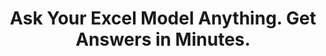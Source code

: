 ---
aliases: 
  - /solutions/share-spreadsheets-and-presentations-online/
  - /solutions/compatibility-with-excel-and-powerpoint/
  - /solutions/track-changes-from-an-excel-file/
  - /solutions/collaborative-decision-making-software/
  - /solutions/spreadsheet-collaboration-software/
  - /solutions/collaboration/
  - /solutions/multidimensional-olap-analysis-online/
  - /product-tour/
  - /solutions/
  - /features/
  - /why-visyond/
title: Ask Your Excel Model Anything. Get Answers in Minutes.
metaTags: >-
  <meta property="og:title" content="Ask Your Excel Model Anything. Share Answers in Minutes.">
  <meta property="og:type" content="website">
  <meta property="og:image" content="https://visyond.com/img/thumbnails/Thumbnail - Homepage 2022.png">
  <meta property="og:description" content="Visualize your spreadsheets as predictive dashboards, automate Financial Statements, What-if and Risk analyses.">
  <meta property="og:url" content="https://visyond.com">
  <meta name="description" content="Visualize your spreadsheets as predictive dashboards, automate Financial Statements, What-if and Risk analyses.">
topTitle: >-
  Make your spreadsheet ready for
  </br>
  <span id="js-dynamicTitle">agile decision-making</span>
topDescription: >-
  Transform Excel templates and models into productivity workspaces, empowering teams to focus on insights in a decision-support platform that delivers authentic spreadsheet experience.
useCasesHeader: >-
         Which tasks can Visyond help you with?
useCaseSection:
  - useCaseSectionContent:
      - useCaseTitle: Communicating Insights
        useCaseImage: /img/icons/use-cases/commmunicate-insights.png
        isVisible: true
        useCaseDescription: >-
          Establish a layer where teams can safelty query the model without interfering with each other...
        useCaseURL: /solutions/what-if-analysis/  
      - useCaseTitle: Interactive Calculators
        useCaseImage: /img/icons/use-cases/calculators.png
        isVisible: true
        useCaseDescription: >-
          Have a secure and interactive visualization layer that always stays up-to-date on top of your spreadsheet.
        useCaseURL: /solutions/what-if-analysis/   
      - useCaseTitle: Budget vs Actual
        useCaseImage: /img/icons/use-cases/budget-vs-actual.png
        isVisible: true
        useCaseDescription: >-
          Something-something something   
      - useCaseTitle: Interactive Calculators
        useCaseImage: /img/icons/use-cases/calculators.png
        isVisible: true
        useCaseDescription: >-
          Have a secure and interactive visualization layer that always stays up-to-date on top of your spreadsheet.
        useCaseURL: /solutions/what-if-analysis/   
      - useCaseTitle: Budget vs Actual
        useCaseImage: /img/icons/use-cases/budget-vs-actual.png
        isVisible: true
        useCaseDescription: >-
          Something-something something                                         
    useCaseSectionTitle: >-
          Transform Excel into an <span>effective communication tool</span>.
  - useCaseSectionContent:
      - useCaseTitle: Data Gathering
        useCaseImage: /img/icons/use-cases/data-gathering.png
        isVisible: true
        useCaseDescription: >-
          Securely contribute your data into the central model, track contributions and do stuff...
      - useCaseTitle: Data Tracking
        useCaseImage: /img/icons/use-cases/financial-statements.png
        isVisible: true
        useCaseDescription: >-
          Something-something something          
      - useCaseTitle: Somthing 2
        useCaseImage: /img/icons/use-cases/data-tracking.png
        isVisible: true
        useCaseDescription: >-
          Something-something something
        useCaseURL: /solutions/what-if-analysis/                                                    
    useCaseSectionTitle: >-
          <span style="color: #282828;">...a </span> multiplayer workspace<span style="color: #282828;"> where you set the rules</span><span style="color: #282828;">?</span>
  - useCaseSectionContent:
      - useCaseTitle: Data Tracking
        useCaseImage: /img/icons/use-cases/financial-statements.png
        isVisible: true
        useCaseDescription: >-
          Something-something something          
      - useCaseTitle: Somthing 2
        useCaseImage: /img/icons/use-cases/data-tracking.png
        isVisible: true
        useCaseDescription: >-
          Something-something something
        useCaseURL: /solutions/what-if-analysis/                                                    
    useCaseSectionTitle: >-
          <span style="color: #282828;">...an </span> insights machine anybody can drive <span style="color: #282828;">.</span>
  - useCaseSectionContent:
      - useCaseTitle: Data Tracking
        useCaseImage: /img/icons/use-cases/financial-statements.png
        isVisible: true
        useCaseDescription: >-
          Something-something something          
      - useCaseTitle: No-code Apps
        useCaseImage: /img/icons/use-cases/data-tracking.png
        isVisible: true
        useCaseDescription: >-
          Something-something something
        useCaseURL: /solutions/what-if-analysis/                                                    
    useCaseSectionTitle: >-
          <span style="color: #383e4d;">...a </span> productivity and decision-support <span style="color: #383e4d;">platform.</span>           
StepsHeader: >-
      3 Simple Steps to Save Countless Hours
StepsSubtitle: >-
      No installations. Easy-to-use. Value from day one.
StepsBlock:
  - descr: >-
      Import your spreadsheet or create one in Visyond, turning it into a collaborative platform for predictive dashboards and self-service analysis.</br></br>
      Complement your existing toolkit (Excel add-ins, BI-tools) for quick and agile business case development, and build a solid foundation for decision making.
    benefitsList:
      - text: >-
          No need to install anything. Visyond works in the browser, on any operating system.
      - text: >-
           Fully utilize your Excel modeling experience - Visyond uses the same formulas and syntax.
      - text: >-
           Improve your workflows by reducing errors, controlling access, and tracking changes and scenarios.       
    infoVideo: /video/3 steps/Step 1 - Connect Your Spreadsheet.mp4
    infoVideoPoster: /video/3 steps/Step 1 - Connect Your Spreadsheet.jpg
    image: /img/home/step1.png
    title: 'Import Your Spreadsheet'
    titlePrefix: '1'
  - descr: >-
      Get ready-to-present What-if analysis reports with a few clicks. It’s that simple.</br></br>
      Deliver reliable insights and reduce the risk of errors.
    benefitsList:
      - text: >-    
          You don’t need to move data across many tools - analyses are in the cloud together with the model, its scenarios and dashboards.
      - text: >-
          Both novices and experts can easily analyze data, and build powerful workflows that are difficult and expensive to set up otherwise.
      - text: >-
          No-code and no need for maintenance if the spreadsheet changes.
    infoVideo: /video/3 steps/Step 2 - Analyze with a Few Clicks.mp4
    infoVideoPoster: /video/3 steps/Step 2 - Analyze with a Few Clicks.jpg      
    image: /img/home/step2.png  
    title: 'Understand How Changes Impact Forecasts'
    titlePrefix: '2'   
  - descr: >-
      Create interactive ‘what-if’ dashboards to visualize scenarios and forecasts, powered by your model’s calculations, without exposing the intricacies of the spreadsheet.
    benefitsList:
      - text: >-
          Viewers playing with the numbers on the dashboard can’t break the spreadsheet (or even see it, if you so wish).
      - text: >-
          Each stakeholder has a unique view depending on which worksheets and dashboards they are allowed to see.
      - text: >-
          Dashboards are secure and always up-to-date visualization layers on top of your spreadsheet, which acts as a calculation engine in the cloud (a single source of truth).             
    infoVideo: /video/3 steps/Step 3 - Share Insights via Dashboards.mp4
    infoVideoPoster: /video/Step 3 - Share Insights via Dashboards.jpg    
    image: /img/home/step4.png
    title: 'Share Insights via Predictive Dashboards'
    titlePrefix: '3'  
FeaturesHeader: 'Be Prepared for Any Scenario and What-if Question'
infoBlockFirst:
  - benefitsList:
      - text: >-
          Answer ‘what-if’ questions with Scenario Analysis.
      - text: >-
          Visualize the cells that change between scenarios with Scenario Waterfall Analysis.
      - text: >-
          Track assumptions and scenarios from your collaborators, and always know where the numbers are coming from.
      - text: >-
          Empower collaborators to test scenarios independently via interactive dashboards, shielding them from information overload.
    descr: >-
      Analyze scenarios, create forecasts, compare Budget vs Actual and turn scenario planning into a truly collaborative experience.
    infoVideo: '/video/Create, Compare and Analyze Scenarios On-the-fly - Visyond.mp4'
    infoVideoPoster: '/video/Create, Compare and Analyze Scenarios On-the-fly - Visyond.jpg'
    title: 'Scenario Planning and Forecasting'
    demoLink: 'https://visyond.com/project/f884b9bd-2d01-4baf-b1cb-f8a037ab5c28'
  - benefitsList:
      - text: Visualize the impact of important cells with Tornado Analysis.
      - text: Learn what really drives your decision metrics and see how sensitive your model is to changes with Sensitivity Analysis.   
      - text: Analyze risks with Monte Carlo simulations.
      - text: >-
          Get presentation-ready analysis charts and securely share them with collaborators.
      - text: >-
          Extend your collaborators’ analyses without anyone losing or corrupting data.
    descr: >-
      Analyze important decision metrics, and empower teams to self-serve and collaborate on analyses. All this - in a single platform that connects spreadsheets, analyses and dashboards.
    infoVideo: /video/Visualize the Impact of Important Business Drivers - Visyond.mp4
    infoVideoPoster: /video/Visualize the Impact of Important Business Drivers - Visyond.jpg
    title: What-if Analysis and Monte Carlo Simulations
  - benefitsList:
      - text: >-
          Creating a dashboard is easy. Add output cells with decision metrics from your spreadsheet, select input cells, style them as sliders or dropdowns, throw in some charts, and your dashboard is ready to go!
      - text: >-
          Your spreadsheet is safe. Changing data on the dashboard does not change the spreadsheet.
      - text: >-
          Control access. Share only specific dashboards and scenarios with specific collaborators.
    descr: >-
      Link your spreadsheet models to interactive online dashboards, and securely share them online. Empower your team or clients to visualize forecasts and scenarios without the risk of breaking the spreadsheet.
    infoVideo: /video/Share Insights with Spreadsheet-driven Dashboards - Visyond.mp4
    infoVideoPoster: /video/Share Insights with Spreadsheet-driven Dashboards - Visyond.jpg
    title: Predictive ‘What-if’ Dashboards     
visForHeader: 'Visyond Is for Everyone Who Makes Decisions Based on Spreadsheets'
functionTitle: Functions
caseTitle: Use Cases
industryTitle: Industries
functionList:
  - image: /img/home/visForColumn1/function2.png
    text: Analysts and Modelers
  - image: /img/home/visForColumn1/function1.png
    text: CxOs & Decision Makers
  - image: /img/home/visForColumn1/function3.png
    text: Sales & Communication
  - image: /img/home/visForColumn1/function4.png
    text: Consultants
caseList:
  - image: /img/home/visForColumn2/case1.png
    text: Risk Analysis & Simulations
  - image: /img/home/visForColumn2/case2.png
    text: Planning & Modelling
  - image: /img/home/visForColumn2/case3.png
    text: Budgeting & Forecasting
  - image: /img/home/visForColumn2/case4.png
    text: Financial Reporting
  - image: /img/home/visForColumn2/case5.png
    text: Investment Analysis
  - image: /img/home/visForColumn2/case6.png
    text: Scenario Analysis
industryList:
  - image: /img/home/visForColumn3/industry1.png
    text: Banking
  - image: /img/home/visForColumn3/industry5.png
    text: Management Consulting
  - image: /img/home/visForColumn3/industry2.png
    text: Financial Services
  - image: /img/home/visForColumn3/industry6.png
    text: Telecommunication
  - image: /img/home/visForColumn3/industry3.png
    text: Real Estate
  - image: /img/home/visForColumn3/industry4.png
    text: Insurance     
AddinCloudHeader: 'Work the Way You Like'
summary:
  - content: >-
      Get the Excel add-in if you want to use macros, other add-ins and cutting-edge Excel features, or to work with very large spreadsheets.
    title: Excel Add-in
    image: /img/home/excelAddinIcon.png
    buttonText: Get Add-in
    buttonLink: https://appsource.microsoft.com/en-us/product/office/WA200002940
  - content: >-
      Sign up for the cloud platform if you want advanced collaboration on spreadsheets, scenarios, analyses and interactive dashboards with secure, role- and object-based access control. 
    title: Cloud Platform
    image: /img/home/cloudPlatformIcon.png
    buttonText: Get Started
    buttonLink: /accounts/signup/
DemoStripTitle: Try It Live Before You Sign Up
DemoStripTitleButton: See the Interactive Demo
DemoStripTitleLink: https://visyond.com/project/125105b6-a269-4dd1-9145-5e4eea10276d
---